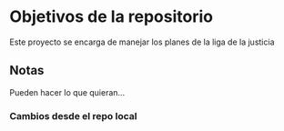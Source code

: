 # Objetivos de la repositorio

Este proyecto se encarga de manejar los planes de la liga de la justicia


## Notas
Pueden hacer lo que quieran...

### Cambios desde el repo local
